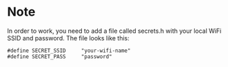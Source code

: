 # Note
In order to work, you need to add a file called secrets.h with your local WiFi SSID and password. The file looks like this:

    #define SECRET_SSID     "your-wifi-name"
    #define SECRET_PASS     "password"
